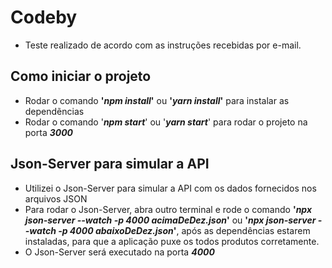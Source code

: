 # Codeby

- Teste realizado de acordo com as instruções recebidas por e-mail.

## Como iniciar o projeto

- Rodar o comando **'_npm install_'** ou **'_yarn install_'** para instalar as dependẽncias
- Rodar o comando '**_npm start_**' ou '_**yarn start**_' para rodar o projeto na porta **_3000_**

## Json-Server para simular a API

- Utilizei o Json-Server para simular a API com os dados fornecidos nos arquivos JSON
- Para rodar o Json-Server, abra outro terminal e rode o comando **'_npx json-server --watch -p 4000 acimaDeDez.json_'** ou **'_npx json-server --watch -p 4000 abaixoDeDez.json_'**, após as dependências estarem instaladas, para que a aplicação puxe os todos produtos corretamente.
- O Json-Server será executado na porta **_4000_**
